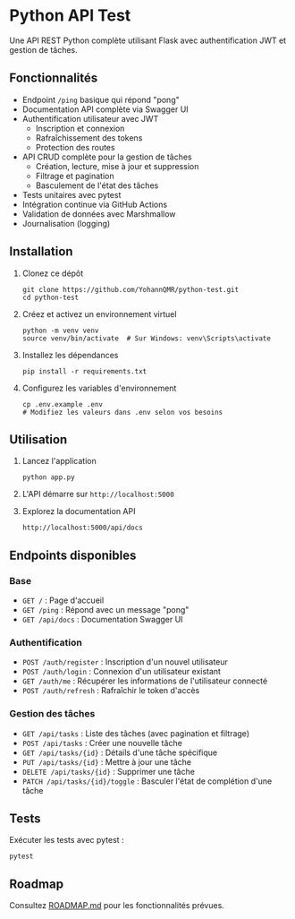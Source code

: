 # Python API Test

Une API REST Python complète utilisant Flask avec authentification JWT et gestion de tâches.

## Fonctionnalités

- Endpoint `/ping` basique qui répond "pong"
- Documentation API complète via Swagger UI
- Authentification utilisateur avec JWT
  - Inscription et connexion
  - Rafraîchissement des tokens
  - Protection des routes
- API CRUD complète pour la gestion de tâches
  - Création, lecture, mise à jour et suppression
  - Filtrage et pagination
  - Basculement de l'état des tâches
- Tests unitaires avec pytest
- Intégration continue via GitHub Actions
- Validation de données avec Marshmallow
- Journalisation (logging)

## Installation

1. Clonez ce dépôt
   ```
   git clone https://github.com/YohannQMR/python-test.git
   cd python-test
   ```

2. Créez et activez un environnement virtuel
   ```
   python -m venv venv
   source venv/bin/activate  # Sur Windows: venv\Scripts\activate
   ```

3. Installez les dépendances
   ```
   pip install -r requirements.txt
   ```

4. Configurez les variables d'environnement
   ```
   cp .env.example .env
   # Modifiez les valeurs dans .env selon vos besoins
   ```

## Utilisation

1. Lancez l'application
   ```
   python app.py
   ```

2. L'API démarre sur `http://localhost:5000`

3. Explorez la documentation API
   ```
   http://localhost:5000/api/docs
   ```

## Endpoints disponibles

### Base
- `GET /` : Page d'accueil
- `GET /ping` : Répond avec un message "pong"
- `GET /api/docs` : Documentation Swagger UI

### Authentification
- `POST /auth/register` : Inscription d'un nouvel utilisateur
- `POST /auth/login` : Connexion d'un utilisateur existant
- `GET /auth/me` : Récupérer les informations de l'utilisateur connecté
- `POST /auth/refresh` : Rafraîchir le token d'accès

### Gestion des tâches
- `GET /api/tasks` : Liste des tâches (avec pagination et filtrage)
- `POST /api/tasks` : Créer une nouvelle tâche
- `GET /api/tasks/{id}` : Détails d'une tâche spécifique
- `PUT /api/tasks/{id}` : Mettre à jour une tâche
- `DELETE /api/tasks/{id}` : Supprimer une tâche
- `PATCH /api/tasks/{id}/toggle` : Basculer l'état de complétion d'une tâche

## Tests

Exécuter les tests avec pytest :
```
pytest
```

## Roadmap

Consultez [ROADMAP.md](ROADMAP.md) pour les fonctionnalités prévues.
